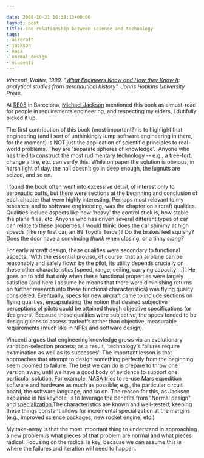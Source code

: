 ```yaml
---

date: 2008-10-21 16:38:13+00:00
layout: post
title: The relationship between science and technology
tags:
- aircraft
- jackson
- nasa
- normal design
- vincenti
---
```


_Vincenti, Walter, 1990. "[What Engineers Know and How they Know It](http://books.google.com/books?id=zXJTAAAAMAAJ&q=What+Engineers+Know+and+How+They+Know+It:+Analytical+Studies+from+Aeronautical+History&dq=What+Engineers+Know+and+How+They+Know+It:+Analytical+Studies+from+Aeronautical+History&ei=OFz3SICjMZPyMsnOidQI&pgis=1): analytical studies from aeronautical history". Johns Hopkins University Press._

At [RE08](http://sites.upc.edu/~www-gessi/re08/) in Barcelona, [Michael Jackson](http://mcs.open.ac.uk/mj665/) mentioned this book as a must-read for people in requirements engineering, and respecting my elders, I dutifully picked it up.

The first contribution of this book (most important?) is to highlight that engineering (and I sort of unthinkingly lump software engineering in there, for the moment) is NOT just the application of scientific principles to real-world problems. They are 'separate spheres of knowledge'.  Anyone who has tried to construct the most rudimentary technology -- e.g., a tree-fort, change a tire, etc. can verify this. While on paper the solution is obvious, in harsh light of day, the nail doesn't go in deep enough, the lugnuts are seized, and so on.

I found the book often went into excessive detail, of interest only to aeronautic buffs, but there were sections at the beginning and conclusion of each chapter that were highly interesting. Perhaps most relevant to my research, and to software engineering, was the chapter on aircraft qualities. Qualities include aspects like how 'heavy' the control stick is, how stable the plane flies, etc. Anyone who has driven several different types of car can relate to these properties, I would think: does the car shimmy at high speeds (like my first car, an 89 Toyota Tercel)? Do the brakes feel squishy? Does the door have a convincing _thunk_ when closing, or a tinny _clang?_

For early aircraft design, these qualities were secondary to functional aspects: 'With the essential proviso, of course, that an airplane can be reasonably and safely flown by the pilot, its utility depends crucially on these other characteristics [speed, range, ceiling, carrying capacity ...]'. He goes on to add that only when these functional properties were largely satisfied (and here I assume he means that there were diminishing returns on further research into these functional characteristics) was flying quality considered. Eventually, specs for new aircraft came to include sections on flying qualities, encapsulating 'the notion that desired subjective perceptions of pilots could be attained though objective specifications for designers'. Because these qualities were subjective, the specs tended to be design guides to assess tradeoffs rather than objective, measurable requirements (much like in NFRs and software design).

Vincenti argues that engineering knowledge grows via an evolutionary variation-selection process; as a result, 'technology's failures require examination as well as its successes'. The important lesson is that approaches that attempt to design something perfectly from the beginning seem doomed to failure. The best we can do is prepare to throw one version away, until we have a good body of evidence to support one particular solution. For example, NASA tries to re-use Mars expedition software and hardware as much as possible; e.g., the particular circuit board, the software language, and so on. The reason for this, as Jackson explained in his keynote, is to leverage the benefits from "Normal design" and [specialization.](http://sites.upc.edu/~www-gessi/re08/PUBLIC_SLIDES/michaelJacksonKeynote.pdf)The characteristics are known and well-tested; keeping these things constant allows for incremental specialization at the margins (e.g., improved science packages, new rocket engine, etc.)

My take-away is that the most important thing to understand in approaching a new problem is what pieces of that problem are normal and what pieces radical. Focusing on the radical is key, because we can assume this is where the failures and iteration will need to happen.
